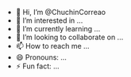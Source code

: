 - 👋 Hi, I’m @ChuchinCorreao
- 👀 I’m interested in ...
- 🌱 I’m currently learning ...
- 💞️ I’m looking to collaborate on ...
- 📫 How to reach me ...
- 😄 Pronouns: ...
- ⚡ Fun fact: ...

<!---
ChuchinCorreao/ChuchinCorreao is a ✨ special ✨ repository because its `README.md` (this file) appears on your GitHub profile.
You can click the Preview link to take a look at your changes.
--->
